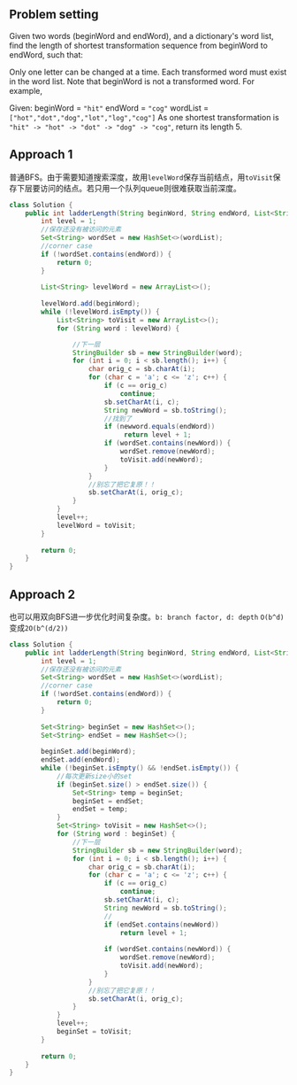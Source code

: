 ## Problem setting

Given two words (beginWord and endWord), and a dictionary's word list, find the length of shortest transformation sequence from beginWord to endWord, such that:

Only one letter can be changed at a time.
Each transformed word must exist in the word list. Note that beginWord is not a transformed word.
For example,

Given:
beginWord = `"hit"`
endWord = `"cog"`
wordList = `["hot","dot","dog","lot","log","cog"]`
As one shortest transformation is `"hit" -> "hot" -> "dot" -> "dog" -> "cog"`,
return its length 5.


## Approach 1

普通BFS。由于需要知道搜索深度，故用`levelWord`保存当前结点，用`toVisit`保存下层要访问的结点。若只用一个队列queue则很难获取当前深度。

```java
class Solution {
    public int ladderLength(String beginWord, String endWord, List<String> wordList) {
        int level = 1;
        //保存还没有被访问的元素
        Set<String> wordSet = new HashSet<>(wordList);
        //corner case
        if (!wordSet.contains(endWord)) {
            return 0;
        }
            
        List<String> levelWord = new ArrayList<>();
        
        levelWord.add(beginWord);
        while (!levelWord.isEmpty()) {
            List<String> toVisit = new ArrayList<>();
            for (String word : levelWord) {

                //下一层
                StringBuilder sb = new StringBuilder(word);
                for (int i = 0; i < sb.length(); i++) {
                    char orig_c = sb.charAt(i);
                    for (char c = 'a'; c <= 'z'; c++) {
                        if (c == orig_c)
                            continue;
                        sb.setCharAt(i, c);
                        String newWord = sb.toString();
                        //找到了
                        if (newword.equals(endWord))
                    		 return level + 1;
                        if (wordSet.contains(newWord)) {
                            wordSet.remove(newWord);
                            toVisit.add(newWord);
                        }
                    }
                    //别忘了把它复原！！
                    sb.setCharAt(i, orig_c);
                }
            }
            level++;
            levelWord = toVisit;
        }
        
        return 0;
    }
}
```

## Approach 2

也可以用双向BFS进一步优化时间复杂度。`b: branch factor, d: depth`
`O(b^d)`变成`2O(b^(d/2))`

```java
class Solution {
    public int ladderLength(String beginWord, String endWord, List<String> wordList) {
        int level = 1;
        //保存还没有被访问的元素
        Set<String> wordSet = new HashSet<>(wordList);
        //corner case
        if (!wordSet.contains(endWord)) {
            return 0;
        }
            
        Set<String> beginSet = new HashSet<>();
        Set<String> endSet = new HashSet<>();
        
        beginSet.add(beginWord);
        endSet.add(endWord);
        while (!beginSet.isEmpty() && !endSet.isEmpty()) {
            //每次更新size小的set
            if (beginSet.size() > endSet.size()) {
                Set<String> temp = beginSet;
                beginSet = endSet;
                endSet = temp;
            }
            Set<String> toVisit = new HashSet<>();
            for (String word : beginSet) {
                //下一层
                StringBuilder sb = new StringBuilder(word);
                for (int i = 0; i < sb.length(); i++) {
                    char orig_c = sb.charAt(i);
                    for (char c = 'a'; c <= 'z'; c++) {
                        if (c == orig_c)
                            continue;
                        sb.setCharAt(i, c);
                        String newWord = sb.toString();
                        //
                        if (endSet.contains(newWord))
                            return level + 1;
                        
                        if (wordSet.contains(newWord)) {
                            wordSet.remove(newWord);
                            toVisit.add(newWord);
                        }
                    }
                    //别忘了把它复原！！
                    sb.setCharAt(i, orig_c);
                }
            }
            level++;
            beginSet = toVisit;
        }
        
        return 0;
    }
}
```